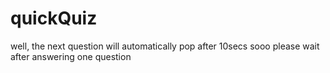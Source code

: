 # quickQuiz
well, the next question will automatically pop after 10secs sooo please wait after answering one question
